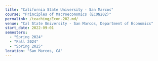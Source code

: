 ```yaml
---
title: "California State University - San Marcos"
course: "Principles of Macroeconomics (ECON202)"
permalink: /teaching/Econ-202.md/
venue: "Cal State University - San Marcos, Department of Economics"
start_date: 2022-09-01
semesters:
  - "Spring 2024"
  - "Fall 2024"
  - "Spring 2025"
location: "San Marcos, CA"
---
```

